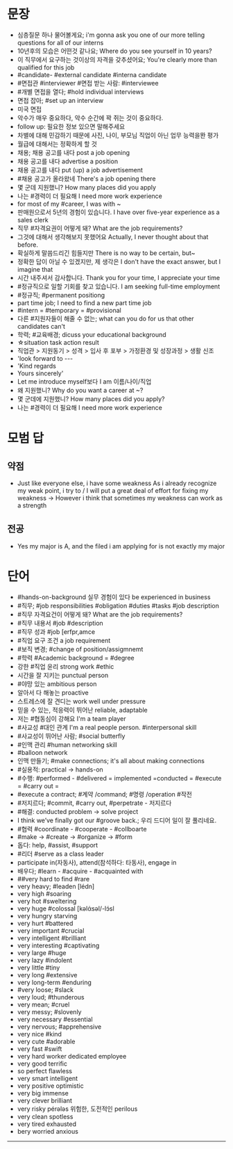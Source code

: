 # 문장
* 심층질문 하나 물어볼게요; i'm gonna ask you one of our more telling questions for all of our interns
* 10년후의 모습은 어떤것 같나요; Where do you see yourself in 10 years?
* 이 직무에서  요구하는 것이상의 자격을 갖추셨어요; You're clearly more than qualified for this job 
* #candidate- #external candidate #interna candidate
* #면접관 #interviewer #면접 받는 사람: #interviewee
* #개별 면접을 열다; #hold individual interviews
* 면접 잡아; #set up an interview
* 미국 면접
* 악수가 매우 중요하다, 악수 순간에 꽉 쥐는 것이 중요하다.
* follow up: 필요한 정보 있으면 말해주세요
* 차별에 대해 민감하기 때문에 사진, 나이, 부모님 직업이 아닌 업무 능력을뫈 평가
* 월급에 대해서는 정확하게 할 것
* 채용; 채용 공고를 내다 post a job opening 
* 채용 공고를 내다 advertise a position 
* 채용 공고를 내다 put (up) a job advertisement 
* #채용 공고가 올라왔네 	There's a job opening there
* 몇 군데 지원했니? 						 How many places did you apply 
* 나는 #경력이 더 필요해 						 I need more work experience
* for most of my #career, I was with ~ 
* 판매원으로서 5년의 경험이 있습니다. 		 I have over five-year experience as a sales clerk
* 직무 #자격요권이 어떻게 돼? 					 What are the job requirements?
* 그것에 대해서 생각해보지 못했어요 		 Actually, I never thought about that before.
* 확실하게 말씀드리긴 힘들지만 				 There is no way to be certain, but~
* 정확한 답이 아닐 수 있겠지만, 제 생각은 I don't have the exact answer, but I imagine that
* 시간 내주셔서 감사합니다. 		 Thank you for your time, I appreciate your time
* #정규직으로 일할 기회를 찾고 있습니다. 		 I am seeking full-time employment
* #정규직; #permanent positiong
* part time job; I need to find a new part time job
* #intern = #temporary = #provisional
* 다른 #지원자들이 해줄 수 없는; what can you do for us that other candidates can't
* 학력; #교육배경; dicuss your educational background
* ☆situation task action result
* 직업관 > 지원동기 > 성격 > 입사 후 포부 > 가정환경 및 성장과정 > 생활 신조
* 'look forward to ---
* 'Kind regards 
* Yours sincerely'
* Let me introduce myself보다 I am 이름/나이/직업
* 왜 지원했니? Why do you want a career at ~?
* 몇 군데에 지원했니? How many places did you apply?
* 나는 #경력이 더 필요해 I need more work experience


# 모범 답
## 약점
* Just like everyone else, i have some weakness
  As i already recognize my weak point, i try to / I will put a great deal of effort for fixing my weakness
  -> However i think that sometimes my weakness can work as a strength

## 전공
* Yes my major is A, and the filed i am applying for is not exactly my major

# 단어 
* #hands-on-background 실무 경험이 있다 be experienced in business
* #직무; #job responsibilities #obligation #duties #tasks #job description
* #직무 자격요건이 어떻게 돼? What are the job requirements?
* #직무 내용서 #job #description
* #직무 성과 #job [erfpr,amce
* #직업 요구 조건 a job requirement 
* #보직 변경; #change of position/assigmnemt
* #학력 #Academic background = #degree
* 강한 #직업 윤리 strong work #ethic
* 시간을 잘 지키는 							 punctual person
* #야망 있는 								 ambitious person
* 알아서 다 해놓는 								 proactive
* 스트레스에 잘 견디는 						 work well under pressure
* 믿을 수 있는, 적응력이 뛰어난 					 reliable, adaptable
* 저는 							 #협동심이 강해요 I'm a team player
* #사교성 #대인 관계 I'm a real people person. #interpersonal skill 
* #사교성이 뛰어난 사람; #social butterfly
* #인맥 관리 #human networking skill
* #balloon network
* 인맥 만들기; #make connections; it's all about making connections
* #실용적: practical -> hands-on
* #수행: #performed - #delivered = implemented =conducted = #execute = #carry out =
* #execute a contract; #계약 /command; #명령 /operation #작전
* #저지르다; #commit, #carry out, #perpetrate - 저지르다 
* #해결: conducted problem -> solve project
* I think we’ve finally got our #groove back.; 우리 드디어 일이 잘 풀리네요. 
* #협력 #coordinate - #cooperate - #collboarte
* #make -> #create -> #organize -> #form
* 돕다: help, #assist, #support
* #리더 #serve as a class leader
* participate in(자동사), attend(참석하다: 타동사), engage in
* 배우다; #learn - #acquire - #acquainted with
* ##very hard to find #rare
* very heavy; #leaden [lédn]
* very high #soaring
* very hot #sweltering
* very huge #colossal [kǝlάsəl/-lɔ́sl
* very hungry starving
* very hurt #battered
* very important #crucial
* very intelligent #brilliant
* very interesting #captivating
* very large #huge
* very lazy #indolent
* very little #tiny
* very long #extensive
* very long-term #enduring
* #very loose; #slack
* very loud; #thunderous
* very mean; #cruel
* very messy; #slovenly
* very necessary #essential
* very nervous; #apprehensive
* very nice #kind
* very cute #adorable
* very fast #swift
* very hard worker 							 dedicated employee
* very good 										 terrific
* so perfect 									 flawless
* very smart									 intelligent
* very positive 									 optimistic
* very big 									 immense
* very clever 										brilliant
* very risky 						 pérǝlǝs 위험한, 도전적인 perilous
* very clean 									 spotless
* very tired 									 exhausted
* bery worried 									 anxious
-----
